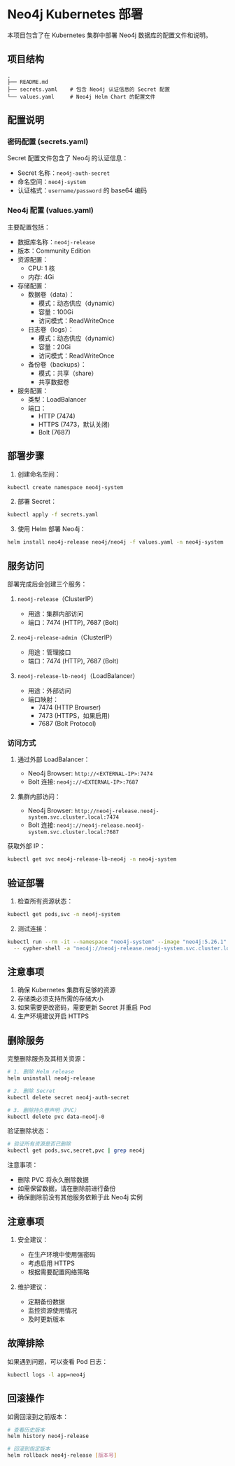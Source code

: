 # Neo4j Kubernetes 部署

本项目包含了在 Kubernetes 集群中部署 Neo4j 数据库的配置文件和说明。

## 项目结构

```
.
├── README.md
├── secrets.yaml    # 包含 Neo4j 认证信息的 Secret 配置
└── values.yaml     # Neo4j Helm Chart 的配置文件
```

## 配置说明

### 密码配置 (secrets.yaml)

Secret 配置文件包含了 Neo4j 的认证信息：
- Secret 名称：`neo4j-auth-secret`
- 命名空间：`neo4j-system`
- 认证格式：`username/password` 的 base64 编码

### Neo4j 配置 (values.yaml)

主要配置包括：
- 数据库名称：`neo4j-release`
- 版本：Community Edition
- 资源配置：
  - CPU: 1 核
  - 内存: 4Gi
- 存储配置：
  - 数据卷（data）：
    - 模式：动态供应（dynamic）
    - 容量：100Gi
    - 访问模式：ReadWriteOnce
  - 日志卷（logs）：
    - 模式：动态供应（dynamic）
    - 容量：20Gi
    - 访问模式：ReadWriteOnce
  - 备份卷（backups）：
    - 模式：共享（share）
    - 共享数据卷
- 服务配置：
  - 类型：LoadBalancer
  - 端口：
    - HTTP (7474)
    - HTTPS (7473，默认关闭)
    - Bolt (7687)

## 部署步骤

1. 创建命名空间：
```bash
kubectl create namespace neo4j-system
```

2. 部署 Secret：
```bash
kubectl apply -f secrets.yaml
```

3. 使用 Helm 部署 Neo4j：
```bash
helm install neo4j-release neo4j/neo4j -f values.yaml -n neo4j-system
```

## 服务访问

部署完成后会创建三个服务：

1. `neo4j-release`（ClusterIP）
   - 用途：集群内部访问
   - 端口：7474 (HTTP), 7687 (Bolt)

2. `neo4j-release-admin`（ClusterIP）
   - 用途：管理接口
   - 端口：7474 (HTTP), 7687 (Bolt)

3. `neo4j-release-lb-neo4j`（LoadBalancer）
   - 用途：外部访问
   - 端口映射：
     - 7474 (HTTP Browser)
     - 7473 (HTTPS，如果启用)
     - 7687 (Bolt Protocol)

### 访问方式

1. 通过外部 LoadBalancer：
   - Neo4j Browser: `http://<EXTERNAL-IP>:7474`
   - Bolt 连接: `neo4j://<EXTERNAL-IP>:7687`

2. 集群内部访问：
   - Neo4j Browser: `http://neo4j-release.neo4j-system.svc.cluster.local:7474`
   - Bolt 连接: `neo4j://neo4j-release.neo4j-system.svc.cluster.local:7687`

获取外部 IP：
```bash
kubectl get svc neo4j-release-lb-neo4j -n neo4j-system
```

## 验证部署

1. 检查所有资源状态：
```bash
kubectl get pods,svc -n neo4j-system
```

2. 测试连接：
```bash
kubectl run --rm -it --namespace "neo4j-system" --image "neo4j:5.26.1" cypher-shell \
  -- cypher-shell -a "neo4j://neo4j-release.neo4j-system.svc.cluster.local:7687" -u neo4j -p "$(kubectl get secret neo4j-auth-secret -o go-template='{{.data.NEO4J_AUTH | base64decode }}' | cut -d '/' -f2)"
```

## 注意事项

1. 确保 Kubernetes 集群有足够的资源
2. 存储类必须支持所需的存储大小
3. 如果需要更改密码，需要更新 Secret 并重启 Pod
4. 生产环境建议开启 HTTPS

## 删除服务

完整删除服务及其相关资源：

```bash
# 1. 删除 Helm release
helm uninstall neo4j-release

# 2. 删除 Secret
kubectl delete secret neo4j-auth-secret

# 3. 删除持久卷声明（PVC）
kubectl delete pvc data-neo4j-0
```

验证删除状态：
```bash
# 验证所有资源是否已删除
kubectl get pods,svc,secret,pvc | grep neo4j
```

注意事项：
- 删除 PVC 将永久删除数据
- 如需保留数据，请在删除前进行备份
- 确保删除前没有其他服务依赖于此 Neo4j 实例

## 注意事项

1. 安全建议：
   - 在生产环境中使用强密码
   - 考虑启用 HTTPS
   - 根据需要配置网络策略

2. 维护建议：
   - 定期备份数据
   - 监控资源使用情况
   - 及时更新版本

## 故障排除

如果遇到问题，可以查看 Pod 日志：
```bash
kubectl logs -l app=neo4j
```

## 回滚操作

如需回滚到之前版本：
```bash
# 查看历史版本
helm history neo4j-release

# 回滚到指定版本
helm rollback neo4j-release [版本号]
``` 